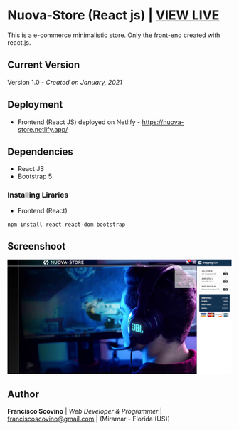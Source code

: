 
# Nuova-Store (React js)  |  [VIEW LIVE](https://nuova-store.netlify.app/)

This is a e-commerce minimalistic store. Only the front-end created with react.js.

## Current Version
Version 1.0 - *Created on January, 2021*

## Deployment

* Frontend (React JS) deployed on Netlify - https://nuova-store.netlify.app/

## Dependencies

* React JS
* Bootstrap 5

### Installing Liraries

* Frontend (React)
```
npm install react react-dom bootstrap
```

## Screenshoot

![Screenshoot](https://github.com/fscovino/nuova-store/blob/main/screen-shot.png)

## Author

**Francisco Scovino** | *Web Developer & Programmer* | [franciscoscovino@gmail.com](mailto:franciscoscovino@gmail.com) | (Miramar - Florida (US))
